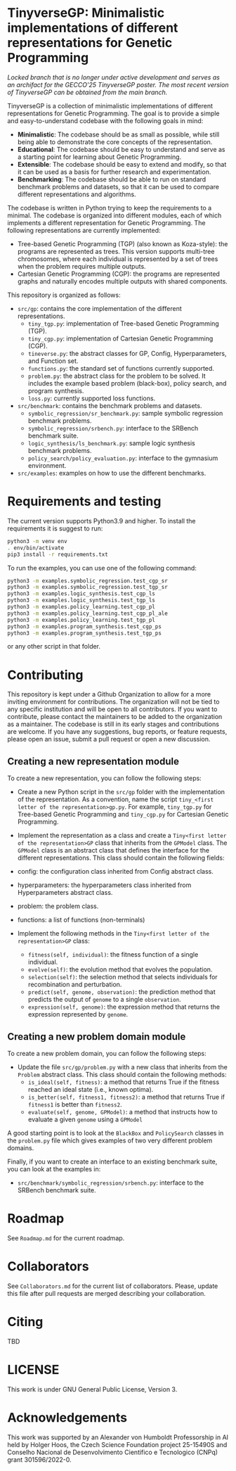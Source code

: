# TinyverseGP: Minimalistic implementations of different representations for Genetic Programming 

*Locked branch that is no longer under active development and serves as an archifact for the GECCO'25 TinyverseGP poster. The most recent version of TinyverseGP can be obtained from the main branch.*

TinyverseGP is a collection of minimalistic implementations of different representations for Genetic Programming. The goal is to provide a simple and easy-to-understand codebase with the following goals in mind:

- **Minimalistic**: The codebase should be as small as possible, while still being able to demonstrate the core concepts of the representation.
- **Educational**: The codebase should be easy to understand and serve as a starting point for learning about Genetic Programming.
- **Extensible**: The codebase should be easy to extend and modify, so that it can be used as a basis for further research and experimentation.
- **Benchmarking**: The codebase should be able to run on standard benchmark problems and datasets, so that it can be used to compare different representations and algorithms.

The codebase is written in Python trying to keep the requirements to a minimal. The codebase is organized into different modules, each of which implements a different representation for Genetic Programming. The following representations are currently implemented:

- Tree-based Genetic Programming (TGP) (also known as Koza-style): the programs are represented as trees. This version supports multi-tree chromosomes, where each individual is represented by a set of trees when the problem requires multiple outputs.
- Cartesian Genetic Programming (CGP): the programs are represented graphs and naturally encodes multiple outputs with shared components.

This repository is organized as follows:

- `src/gp`: contains the core implementation of the different representations.
  - `tiny_tgp.py`: implementation of Tree-based Genetic Programming (TGP).
  - `tiny_cgp.py`: implementation of Cartesian Genetic Programming (CGP).
  - `tineverse.py`: the abstract classes for GP, Config, Hyperparameters, and Function set.
  - `functions.py`: the standard set of functions currently supported.
  - `problem.py`: the abstract class for the problem to be solved. It includes the example based problem (black-box), policy search, and program synthesis.
  - `loss.py`: currently supported loss functions.
- `src/benchmark`: contains the benchmark problems and datasets.
  - `symbolic_regression/sr_benchmark.py`: sample symbolic regression benchmark problems.
  - `symbolic_regression/srbench.py`:  interface to the SRBench benchmark suite.
  - `logic_synthesis/ls_benchmark.py`: sample logic synthesis benchmark problems.
  - `policy_search/policy_evaluation.py`: interface to the gymnasium environment.
- `src/examples`: examples on how to use the different benchmarks.

# Requirements and testing

The current version supports Python3.9 and higher. To install the requirements it is suggest to run:


```bash
python3 -m venv env
. env/bin/activate
pip3 install -r requirements.txt
```

To run the examples, you can use one of the following command:

```bash
python3 -m examples.symbolic_regression.test_cgp_sr
python3 -m examples.symbolic_regression.test_tgp_sr
python3 -m examples.logic_synthesis.test_cgp_ls
python3 -m examples.logic_synthesis.test_tgp_ls
python3 -m examples.policy_learning.test_cgp_pl
python3 -m examples.policy_learning.test_cgp_pl_ale
python3 -m examples.policy_learning.test_tgp_pl
python3 -m examples.program_synthesis.test_cgp_ps
python3 -m examples.program_synthesis.test_tgp_ps
```

or any other script in that folder.

# Contributing

This repository is kept under a Github Organization to allow for a more inviting environment for contributions. The organization will not be tied to any specific institution and will be open to all contributors. If you want to contribute, please contact the maintainers to be added to the organization as a maintainer.
The codebase is still in its early stages and contributions are welcome. If you have any suggestions, bug reports, or feature requests, please open an issue, submit a pull request or open a new discussion.

## Creating a new representation module

To create a new representation, you can follow the following steps:

- Create a new Python script in the `src/gp` folder with the implementation of the representation. As a convention, name the script `tiny_<first letter of the representation>gp.py`. For example, `tiny_tgp.py` for Tree-based Genetic Programming and `tiny_cgp.py` for Cartesian Genetic Programming.
- Implement the representation as a class and create a `Tiny<first letter of the representation>GP` class that inherits from the `GPModel` class. The `GPModel` class is an abstract class that defines the interface for the different representations. This class should contain the following fields:

- config: the configuration class inherited from Config abstract class.
- hyperparameters: the hyperparameters class inherited from Hyperparameters abstract class.
- problem: the problem class.
- functions: a list of functions (non-terminals)

- Implement the following methods in the `Tiny<first letter of the representation>GP` class:

  - `fitness(self, individual)`: the fitness function of a single individual.
  - `evolve(self)`: the evolution method that evolves the population.
  - `selection(self)`: the selection method that selects individuals for recombination and perturbation.
  - `predict(self, genome, observation)`: the prediction method that predicts the output of `genome` to a single `observation`.
  - `expression(self, genome)`: the expression method that returns the expression represented by `genome`.

## Creating a new problem domain module

To create a new problem domain, you can follow the following steps:

- Update the file `src/gp/problem.py` with a new class that inherits from the `Problem` abstract class. This class should contain the following methods:
  - `is_ideal(self, fitness)`: a method that returns True if the fitness reached an ideal state (i.e., known optima).
  - `is_better(self, fitness1, fitness2)`: a method that returns True if `fitness1` is better than `fitness2`.
  - `evaluate(self, genome, GPModel)`: a method that instructs how to evaluate a given `genome` using a `GPModel`

A good starting point is to look at the `BlackBox` and `PolicySearch` classes in the `problem.py` file which gives examples of two very different problem domains.

Finally, if you want to create an interface to an existing benchmark suite, you can look at the examples in:
- `src/benchmark/symbolic_regression/srbench.py`: interface to the SRBench benchmark suite.

# Roadmap

See `Roadmap.md` for the current roadmap.

# Collaborators

See `Collaborators.md` for the current list of collaborators. Please, update this file after pull requests are merged describing your collaboration.

# Citing 

TBD 

# LICENSE

This work is under GNU General Public License, Version 3.

# Acknowledgements

This work was supported by an Alexander von Humboldt Professorship in AI held by Holger Hoos, the Czech Science Foundation project 25-15490S and Conselho Nacional de Desenvolvimento Cientifico e Tecnologico (CNPq) grant 301596/2022-0.

